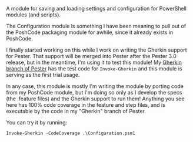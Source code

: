 A module for saving and loading settings and configuration for PowerShell modules (and scripts).

The Configuration module is something I have been meaning to pull out of the PoshCode packaging module for awhile, since it already exists in PoshCode. 

I finally started working on this while I work on writing the Gherkin support for Pester. That support will be merged into Pester after the Pester 3.0 release, but in the meantime, I'm using it to test this module! My [Gherkin branch of Pester](https://github.com/Jaykul/Pester/tree/Gherkin) has the test code for ``Invoke-Gherkin`` and this module is serving as the first trial usage.

In any case, this module is mostly I'm writing the module by porting code from my PoshCode module, but I'm doing so only as I develop the specs (the .feature files) and the Gherkin support to run them! Anything you see here has 100% code coverage in the feature and step files, and is executable by the code in my "Gherkin" branch of Pester.

You can try it by running:

    Invoke-Gherkin -CodeCoverage .\Configuration.psm1